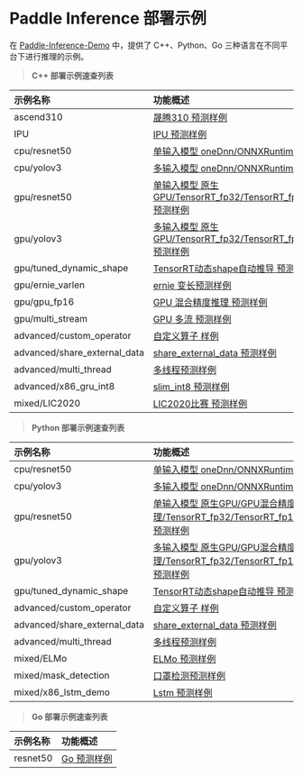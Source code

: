 # Paddle Inference 部署示例

在 [Paddle-Inference-Demo](https://github.com/PaddlePaddle/Paddle-Inference-Demo) 中，提供了 C++、Python、Go 三种语言在不同平台下进行推理的示例。


> **C++ 部署示例速查列表**

|    示例名称   |   功能概述  | 
| :---- | :---- | 
|ascend310 |[晟腾310 预测样例](../../c++/ascend310/)|
|IPU |[IPU 预测样例](../../c++/ipu/)|
|cpu/resnet50  |[单输入模型 oneDnn/ONNXRuntime 预测样例](../../c++/cpu/resnet50/)|
|cpu/yolov3|[多输入模型 oneDnn/ONNXRuntime 预测样例](../../c++/cpu/yolov3/)|
|gpu/resnet50|[单输入模型 原生GPU/TensorRT_fp32/TensorRT_fp16/TensorRT_int8/TensorRT_dynamic_shape 预测样例](../../c++/gpu/resnet50/)|
|gpu/yolov3|[多输入模型 原生GPU/TensorRT_fp32/TensorRT_fp16/TensorRT_int8/TensorRT_dynamic_shape 预测样例](../../c++/gpu/yolov3/)|
|gpu/tuned_dynamic_shape|[TensorRT动态shape自动推导 预测样例](../../c++/gpu/tuned_dynamic_shape/)|
|gpu/ernie_varlen|[ernie 变长预测样例](../../c++/gpu/ernie-varlen/)|
|gpu/gpu_fp16|[GPU 混合精度推理 预测样例](../../c++/gpu/gpu_fp16/)|
|gpu/multi_stream|[GPU 多流 预测样例](../../c++/gpu/multi_stream/)|
|advanced/custom_operator|[自定义算子 样例](../../c++/advanced/custom-operator/)|
|advanced/share_external_data|[share_external_data 预测样例](../../c++/advanced/share_external_data/)|
|advanced/multi_thread|[多线程预测样例](../../c++/advanced/multi_thread/)|
|advanced/x86_gru_int8|[slim_int8 预测样例](../../c++/advanced/x86_gru_int8/)|
|mixed/LIC2020|[LIC2020比赛 预测样例](../../c++/mixed/LIC2020/)|


> **Python 部署示例速查列表**

|    示例名称   |   功能概述  | 
| :---- | :---- | 
|cpu/resnet50|[单输入模型 oneDnn/ONNXRuntime 预测样例](../../python/cpu/resnet50/)|
|cpu/yolov3|[多输入模型 oneDnn/ONNXRuntime 预测样例](../../python/cpu/yolov3/)|
|gpu/resnet50|[单输入模型 原生GPU/GPU混合精度推理/TensorRT_fp32/TensorRT_fp16/TensorRT_int8/TensorRT_dynamic_shape 预测样例](../../python/gpu/resnet50/)|
|gpu/yolov3|[多输入模型 原生GPU/GPU混合精度推理/TensorRT_fp32/TensorRT_fp16/TensorRT_int8/TensorRT_dynamic_shape 预测样例](../../python/gpu/yolov3/)|
|gpu/tuned_dynamic_shape|[TensorRT动态shape自动推导 预测样例](../../python/gpu/tuned_dynamic_shape/)|
|advanced/custom_operator|[自定义算子 样例](../../python/advanced/custom_operator/)|
|advanced/share_external_data|[share_external_data 预测样例](../../python/advanced/share_external_data/)|
|advanced/multi_thread|[多线程预测样例](../../python/advanced/multi_thread/)|
|mixed/ELMo|[ELMo 预测样例](../../python/mixed/ELMo/)|
|mixed/mask_detection|[口罩检测预测样例](../../python/mixed/mask_detection/)|
|mixed/x86_lstm_demo|[Lstm 预测样例](../../python/mixed/x86_lstm_demo/)|
   

> **Go 部署示例速查列表**

|    示例名称   |   功能概述  | 
| :---- | :---- | 
|resnet50|[Go 预测样例](../../go/resnet50/)|

